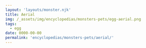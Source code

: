 ```yaml
---
layout: 'layouts/monster.njk'
title: Aerial
img: /_assets/img/encyclopedias/monsters-pets/egg-aerial.png
tags:
  - egg
date: 0000-00-00
permalink: 'encyclopedias/monsters-pets/aerial/'
---
```


